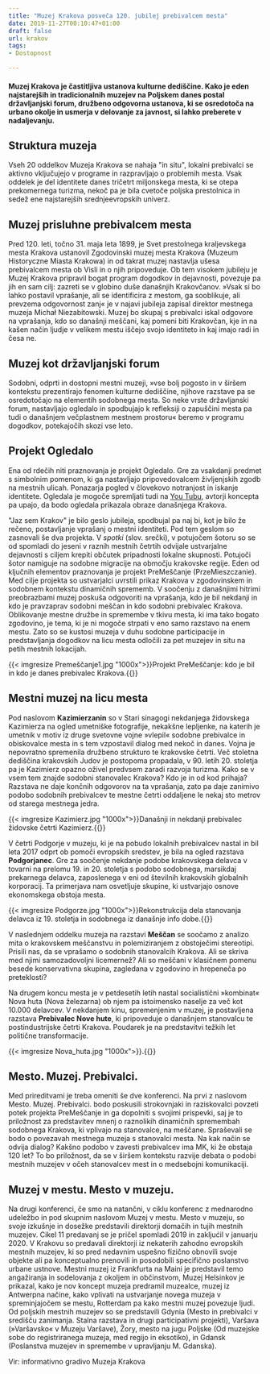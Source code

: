 ```yaml
---
title: "Muzej Krakova posveča 120. jubilej prebivalcem mesta"
date: 2019-11-27T00:10:47+01:00
draft: false
url: krakov
tags:
- Dostopnost

---
```


#### Muzej Krakova je častitljiva ustanova kulturne dediščine. Kako je eden najstarejših in tradicionalnih muzejev na Poljskem danes postal državljanjski forum, družbeno odgovorna ustanova, ki se osredotoča na urbano okolje in usmerja v delovanje za javnost, si lahko preberete v nadaljevanju. ####

 


## Struktura muzeja ##
Vseh 20 oddelkov Muzeja Krakova se nahaja "in situ", lokalni prebivalci se aktivno vključujejo v programe in razpravljajo o problemih mesta. Vsak oddelek je del identitete danes tričetrt miljonskega mesta, ki se otepa prekomernega turizma, nekoč pa je bila cvetoče poljska prestolnica in sedež ene najstarejših srednjeevropskih univerz. 

## Muzej prisluhne prebivalcem mesta ##
Pred 120. leti, točno 31. maja leta 1899, je Svet prestolnega kraljevskega mesta Krakova ustanovil Zgodovinski muzej mesta Krakova (Muzeum Historyczne Miasta Krakowa) in od takrat muzej nastavlja ušesa prebivalcem mesta ob Visli in o njih pripoveduje. Ob tem visokem jubileju je Muzej Krakova pripravil bogat program dogodkov in dejavnosti, povezuje pa jih en sam cilj: zazreti se v globino duše današnjih Krakovčanov. »Vsak si bo lahko postavil vprašanje, ali se identificira z mestom, ga sooblikuje, ali prevzema odgovornost zanj« je v najavi jubileja zapisal direktor mestnega muzeja Michał Niezabitowski. Muzej bo skupaj s prebivalci iskal odgovore na vprašanja, kdo so današnji meščani, kaj pomeni biti Krakovčan, kje in na kašen način ljudje v velikem mestu iščejo svojo identiteto in kaj imajo radi in česa ne.


## Muzej kot državljanjski forum ##
Sodobni, odprti in dostopni mestni muzeji, »vse bolj pogosto in v širšem kontekstu prezentirajo fenomen kulturne dediščine, njihove razstave pa se osredotočajo na elementih sodobnega mesta. So neke vrste državljanski forum, nastavljajo ogledalo in spodbujajo k refleksiji o zapuščini mesta pa tudi o današnjem večplastnem mestnem prostoru« beremo v programu dogodkov, potekajočih skozi vse leto.

## Projekt Ogledalo ##
Ena od rdečih niti praznovanja je projekt Ogledalo. Gre za vsakdanji predmet s simbolnim pomenom, ki ga nastavljajo pripovedovalcem življenjskih zgodb na mestnih ulicah. Ponazarja pogled v človekovo notranjost in iskanje identitete. Ogledala je mogoče spremljati tudi na [You Tubu](https://www.youtube.com/results?search_query=%23jestemkrakow), avtorji koncepta pa upajo, da bodo ogledala prikazala obraze današnjega Krakova.

"Jaz sem Krakov" je bilo geslo jubileja, spodbujal pa naj bi, kot je bilo že rečeno, postavljanje vprašanj o mestni identiteti. Pod tem geslom so zasnovali še dva projekta. V *spotki* (slov. srečki), v potujočem šotoru so se od spomladi do jeseni v raznih mestnih četrtih odvijale ustvarjalne dejavnosti s ciljem krepiti občutek pripadnosti lokalne skupnosti. Potujoči šotor namiguje na sodobne migracije na območju krakovske regije. Eden od ključnih elementov praznovanja je projekt PreMeščanje (PrzeMieszczanie). Med cilje projekta so ustvarjalci uvrstili prikaz Krakova v zgodovinskem in sodobnem kontekstu dinamičnih sprememb. V soočenju z današnjimi hitrimi preobrazbami muzej poskuša odgovoriti na vprašanja, kdo je bil nekdanji in kdo je pravzaprav sodobni meščan in kdo sodobni prebivalec Krakova. Oblikovanje mestne družbe in spremembe v tkivu mesta, ki ima tako bogato zgodovino, je tema, ki je ni mogoče strpati v eno samo razstavo na enem mestu. Zato so se kustosi muzeja v duhu sodobne participacije in predstavljanja dogodkov na licu mesta odločili za pet muzejev in situ na petih mestnih lokacijah.

{{< imgresize Premeščanje1.jpg "1000x">}}Projekt PreMeščanje: kdo je bil in kdo je danes prebivalec Krakova.{{</imgresize>}}

## Mestni muzej na licu mesta ##
Pod naslovom **Kazimierzanin** so v Stari sinagogi nekdanjega židovskega Kazimierza na ogled umetniške fotografije, nekakšne lepljenke, na katerih je umetnik v motiv iz druge svetovne vojne »vlepil« sodobne prebivalce in obiskovalce mesta in s tem vzpostavil dialog med nekoč in danes. Vojna je nepovratno spremenila družbeno strukturo te krakovske četrti. Več stoletna dediščina krakovskih Judov je postopoma propadala, v 90. letih 20. stoletja pa je Kazimierz opazno oživel predvsem zaradi razvoja turizma. Kako se v vsem tem znajde sodobni stanovalec Krakova? Kdo je in od kod prihaja? Razstava ne daje končnih odgovorov na ta vprašanja, zato pa daje zanimivo podobo sodobnih prebivalcev te mestne četrti oddaljene le nekaj sto metrov od starega mestnega jedra. 

{{< imgresize Kazimierz.jpg "1000x">}}Današnji in nekdanji prebivalec židovske četrti Kazimierz.{{</imgresize>}}

V četrti Podgorje v muzeju, ki je na pobudo lokalnih prebivalcev nastal in bil leta 2017 odprt ob pomoči evropskih sredstev, je bila na ogled razstava **Podgorjanec**. Gre za soočenje nekdanje podobe krakovskega delavca v tovarni na prelomu 19. in 20. stoletja s podobo sodobnega,  marsikdaj prekarnega delavca, zaposlenega v eni od številnih krakovskih globalnih korporacij. Ta primerjava nam osvetljuje skupine, ki ustvarjajo osnove ekonomskega obstoja mesta. 

{{< imgresize Podgorze.jpg "1000x">}}Rekonstrukcija dela stanovanja  delavca iz 19. stoletja in sodobnega iz današnje info dobe.{{</imgresize>}}

V naslednjem oddelku muzeja na razstavi **Meščan** se soočamo z analizo mita o krakovskem meščanstvu in polemiziranjem z obstoječimi stereotipi. Prisili nas, da se vprašamo o sodobnih stanovalcih Krakova. Ali se skriva med njimi samozadovoljni licemernež? Ali so meščani v klasičnem pomenu besede konservativna skupina, zagledana v zgodovino in hrepeneča po preteklosti?

Na drugem koncu mesta je v petdesetih letih nastal socialistični »kombinat« Nova huta (Nova železarna) ob njem pa istoimensko naselje za več kot 10.000 delavcev. V nekdanjem kinu, spremenjenim v muzej, je postavljena razstava **Prebivalec Nove hute**, ki pripoveduje o današnjem stanovalcu te postindustrijske četrti Krakova. Poudarek je na predstavitvi težkih let politične transformacije.

{{< imgresize Nova_huta.jpg "1000x">}}.{{</imgresize>}}

## Mesto. Muzej. Prebivalci. ##
Med prireditvami je treba omeniti še dve konferenci. Na prvi z naslovom Mesto. Muzej. Prebivalci. bodo poskusili strokovnjaki in raziskovalci  povzeti potek projekta PreMeščanje in ga dopolniti s svojimi prispevki, saj je to priložnost za predstavitev mnenj o raznolikih dinamičnih spremembah sodobnega Krakova, ki vplivajo na stanovalce, na meščane. Spraševali se bodo o povezavah mestnega muzeja s stanovalci mesta. Na kak način se odvija dialog? Kakšno podobo v zavesti prebivalcev ima MK, ki že obstaja 120 let? To bo priložnost, da se v širšem kontekstu razvije debata o podobi mestnih muzejev v očeh stanovalcev mest in o medsebojni komunikaciji. 

## Muzej v mestu. Mesto v muzeju. ##
Na drugi konferenci, če smo na natančni, v ciklu konferenc z mednarodno udeležbo in pod skupnim naslovom Muzej v mestu. Mesto v muzeju, so svoje izkušnje in dosežke predstavili direktorji domačih in tujih mestnih muzejev. Cikel 11 predavanj se je pričel spomladi 2019 in zakljućil v januarju 2020. V Krakovu so predavali direktorji iz nekaterih zahodno evropskih mestnih muzejev, ki so pred nedavnim uspešno fizično obnovili svoje objekte ali pa konceptualno prenovili in posodobili specifično poslanstvo urbane ustnove. Mestni muzej iz Frankfurta na Maini je predstavil temo angažiranja in sodelovanja z okoljem in občinstvom, Muzej Helsinkov je prikazal, kako je nov koncept muzeja predramil muzealce, muzej iz Antwerpna načine, kako vplivati na ustvarjanje novega muzeja v spreminjajočem se mestu, Rotterdam pa kako mestni muzej povezuje ljudi. Od poljskih mestnih muzejev so se  predstavili Gdynia (Mesto in prebivalci v središču zanimanja. Stalna razstava in drugi participativni projekti), Varšava (»Varšavsko« v Muzeju Varšave), Žory, mesto na jugu Poljske (Od muzejske sobe do registriranega muzeja, med regijo in eksotiko), in Gdansk (Poslanstva muzejev in spremembe v upravljanju M. Gdanska).

Vir: informativno gradivo Muzeja Krakova